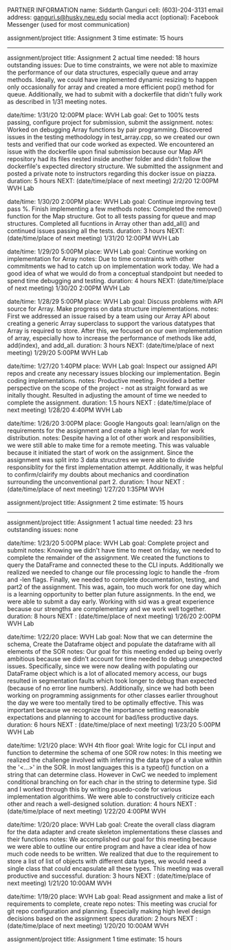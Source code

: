 PARTNER INFORMATION
name: Siddarth Ganguri
cell: (603)-204-3131
email address: ganguri.s@husky.neu.edu
social media acct (optional): Facebook Messenger (used for most communication)

assignment/project title: Assignment 3
time estimate: 15 hours

------------------------------------------------------------------------------------------------------

assignment/project title: Assignment 2
actual time needed: 18 hours
outstanding issues: Due to time constraints, we were not able to maximize the performance of our data structures, especially queue and array methods. Ideally, we could have implemented dynamic resizing to happen only occasionally for array and created a more efficient pop() method for queue. Additionally, we had to submit with a dockerfile that didn't fully work as described in 1/31 meeting notes.

date/time: 1/31/20 12:00PM
place: WVH Lab
goal: Get to 100% tests passing, configure project for submission, submit the assignment.
notes: Worked on debugging Array functions by pair programming. Discovered issues in the testing methodology in test_array.cpp, so we created our own tests and verified that our code worked as expected. We encountered an issue with the dockerfile upon final submission because our Map API repository had its files nested inside another folder and didn't follow the dockerfile's expected directory structure. We submitted the assignment and posted a private note to instructors regarding this docker issue on piazza.
duration: 5 hours
NEXT: (date/time/place of next meeting) 2/2/20 12:00PM WVH Lab

date/time: 1/30/20 2:00PM
place: WVH Lab
goal: Continue improving test pass %. Finish implementing a few methods
notes: Completed the remove() function for the Map structure. Got to all tests passing for queue and map structures. Completed all fucntions in Array other than add_all() and continued issues passing all the tests.
duration: 3 hours
NEXT: (date/time/place of next meeting) 1/31/20 12:00PM WVH Lab

date/time: 1/29/20 5:00PM
place: WVH Lab
goal: Continue working on implementation for Array
notes: Due to time constraints with other commitments we had to catch up on implementation work today. We had a good idea of what we would do from a conceptual standpoint but needed to spend time debugging and testing.
duration: 4 hours
NEXT: (date/time/place of next meeting) 1/30/20 2:00PM  WVH Lab

date/time: 1/28/29 5:00PM
place: WVH Lab
goal: Discuss problems with API source for Array. Make progress on data structure implementations.
notes: First we addressed an issue raised by a team using our Array API about creating a generic Array superclass to support the various datatypes that Array is required to store. After this, we focused on our own implementation of array, especially how to increase the performance of methods like add, add(index), and add_all.
duration: 3 hours
NEXT: (date/time/place of next meeting) 1/29/20 5:00PM  WVH Lab

date/time: 1/27/20 1:40PM
place: WVH Lab
goal: Inspect our assigned API repos and create any necessary issues blocking our implementation. Begin coding implementations.
notes: Productive meeting. Provided a better perspective on the scope of the project - not as straight forward as we initally thought. Resulted in adjusting the amount of time we needed to complete the assignment.
duration: 1.5 hours
NEXT : (date/time/place of next meeting) 1/28/20  4:40PM  WVH Lab

date/time: 1/26/20 3:00PM
place: Google Hangouts
goal: learn/align on the requirements for the assignment and create a high level plan for work distribution.
notes: Despite having a lot of other work and responsibilities, we were still able to make time for a remote meeting. This was valuable because it initiated the start of work on the assignment. Since the assignment was split into 3 data strucutres we were able to divide responsiblity for the first implementation attempt. Additionally, it was helpful to confirm/clairify my doubts about mechanics and coordination surrounding the unconventional part 2.
duration: 1 hour
NEXT : (date/time/place of next meeting) 1/27/20  1:35PM  WVH

assignment/project title: Assignment 2
time estimate: 15 hours

------------------------------------------------------------------------------------------------------

assignment/project title: Assignment 1
actual time needed: 23 hrs
outstanding issues: none

date/time: 1/23/20   5:00PM
place: WVH Lab
goal: Complete project and submit
notes: Knowing we didn't have time to meet on friday, we needed to complete the remainder of the assignment. We created the functions to query the DataFrame and connected these to the CLI inputs. Additionally we realized we needed to change our file processing logic to handle the -from and -len flags. Finally, we needed to complete documentation, testing, and part2 of the assignment. This was, again, too much work for one day which is a learning opportunity to better plan future assignments. In the end, we were able to submit a day early. Working with sid was a great experience because our strengths are complementary and we work well together.
duration: 8 hours
NEXT : (date/time/place of next meeting)  1/26/20   2:00PM    WVH Lab

date/time: 1/22/20
place: WVH Lab
goal: Now that we can determine the schema, Create the Dataframe object and populate the dataframe with all elements of the SOR
notes: Our goal for this meeting ended up being overly ambitious because we didn't account for time needed to debug unexpected issues. Specifically, since we were now dealing with populating our DataFrame object which is a lot of allocated memory access, our bugs resulted in segmentation faults which took longer to debug than expected (because of no error line numbers). Additionally, since we had both been working on programming assignments for other classes earlier throughout the day we were too mentally tired to be optimally effective. This was important because we recognize the importance setting reasonable expectations and planning to account for bad/less productive days.
duration: 6 hours
NEXT : (date/time/place of next meeting)    1/23/20   5:00PM    WVH Lab

date/time: 1/21/20
place: WVH 4th floor
goal: Write logic for CLI input and function to determine the schema of one SOR row
notes: In this meeting we realized the challenge involved with inferring the data type of a value within the '<...>' in the SOR. In most languages this is a typeof() function on a string that can determine class. However in CwC we needed to implement conditional branching on for each char in the string to determine type. Sid and I worked through this by writing psuedo-code for various implementation algorithims. We were able to constructively criticize each other and reach a well-designed solution.
duration: 4 hours
NEXT : (date/time/place of next meeting)    1/22/20 4:00PM   WVH

date/time: 1/20/20
place: WVH Lab
goal: Create the overall class diagram for the data adapter and create skeleton implementations these classes and their functions
notes: We accomplished our goal for this meeting because we were able to outline our entire program and have a clear idea of how much code needs to be written. We realized that due to the requirement to store a list of list of objects with different data types, we would need a single class that could encapsulate all these types. This meeting was overall productive and successful.
duration: 3 hours
NEXT : (date/time/place of next meeting)  1/21/20   10:00AM   WVH

date/time: 1/19/20
place: WVH Lab
goal: Read assignment and make a list of requirements to complete, create repo
notes: This meeting was crucial for git repo configuration and planning. Especially making high level design decisions based on the assignment specs
duration: 2 hours
NEXT : (date/time/place of next meeting)  1/20/20   10:00AM   WVH

assignment/project title: Assignment 1
time estimate: 15 hours
